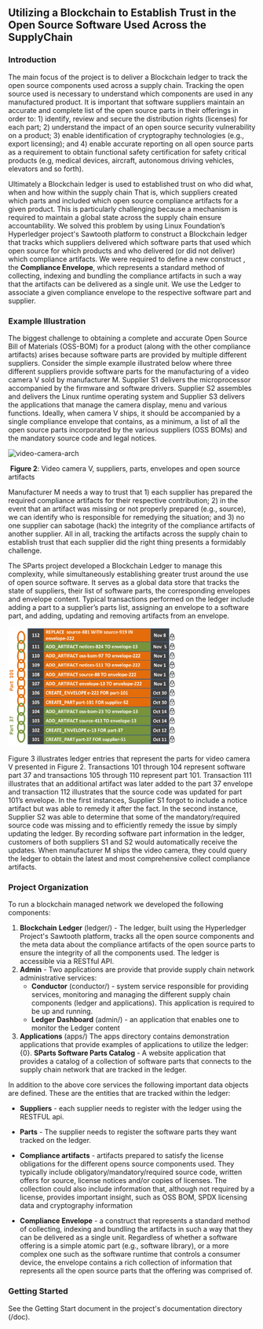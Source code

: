 ## Utilizing a Blockchain to Establish Trust in the Open Source Software Used Across the SupplyChain

### Introduction

The main focus of the project is to deliver a Blockchain ledger to track the open source components used across a supply chain. Tracking the open source used is necessary to understand which components are used in any manufactured product. It is important that software suppliers maintain an accurate and complete list of the open source parts in their offerings in order to: 1) identify, review and secure the distribution rights (licenses) for each part; 2) understand the impact of an open source security vulnerability on a product; 3) enable identification of cryptography technologies (e.g., export licensing); and 4) enable accurate reporting on all open source parts as a requirement to obtain functional safety certification for safety critical products (e.g, medical devices, aircraft, autonomous driving vehicles, elevators and so forth).

Ultimately a Blockchain ledger is used to established trust on who did what, when and how within the supply chain  That is, which suppliers created which parts and included which open source compliance artifacts for a given product. This is particularly challenging because a mechanism is required to maintain a global state across the supply chain ensure accountability. We solved this problem by using Linux Foundation’s Hyperledger project's Sawtooth platform to construct a Blockchain ledger that tracks which suppliers delivered which software parts that used which open source for which products and who delivered (or did not deliver) which compliance artifacts. We were required to define a new construct , the **Compliance Envelope**, which represents a standard method of collecting, indexing and bundling the compliance artifacts in such a way that the artifacts can be delivered as a single unit. We use the Ledger to associate a given compliance envelope to the respective software part and supplier. 

### Example Illustration

The biggest challenge to obtaining a complete and accurate Open Source Bill of Materials (OSS-BOM) for a product (along with the other compliance artifacts) arises because software parts are provided by multiple different suppliers. Consider the simple example illustrated below  where three different suppliers provide software parts for the manufacturing of a video camera V sold by manufacturer M. Supplier S1 delivers the microprocessor accompanied by the firmware and software drivers. Supplier S2 assembles and delivers the Linux runtime operating system and Supplier S3 delivers the applications that manage the camera display, menu and various functions. Ideally, when camera V ships, it should be accompanied by a single compliance envelope that contains, as a minimum, a list of all the open source parts incorporated by the various suppliers (OSS BOMs) and the mandatory source code and legal notices.

![video-camera-arch](C:\Users\mgisi\Documents\Users\mgisi\gospace\src\sparts\docs\images\video-camera-arch.png)

​	**Figure 2**: Video camera V, suppliers, parts, envelopes and open source artifacts 

Manufacturer M needs a way to trust that 1) each supplier has prepared the required compliance artifacts for their respective contribution; 2) in the event that an artifact was missing or not properly prepared (e.g., source), we can identify who is responsible for remedying the situation; and 3) no one supplier can sabotage (hack) the integrity of the compliance artifacts of another supplier. All in all, tracking the artifacts across the supply chain to establish trust that each supplier did the right thing presents a formidably challenge.

The SParts project developed a Blockchain Ledger to manage this complexity, while simultaneously establishing greater trust around the use of open source software. It serves as a global data store that tracks the state of suppliers, their list of software parts, the corresponding envelopes and envelope content. Typical transactions performed on the ledger include adding a part to a supplier’s parts list, assigning an envelope to a software part, and adding, updating and removing artifacts from an envelope.

<img src="./docs/images/blockchain-illustration.png" width="342" height="243" />

Figure 3 illustrates ledger entries that represent the parts for video camera V presented in Figure 2. Transactions 101 through 104 represent software part 37 and transactions 105 through 110 represent part 101. Transaction 111 illustrates that an additional artifact was later added to the part 37 envelope and transaction 112 illustrates that the source code was updated for part 101’s envelope. In the first instances, Supplier S1 forgot to include a notice artifact but was able to remedy it after the fact. In the second instance, Supplier S2 was able to determine that some of the mandatory/required source code was missing and to efficiently remedy the issue by simply updating the ledger. By recording software part information in the ledger, customers of both suppliers S1 and S2 would automatically receive the updates. When manufacturer M ships the video camera, they could query the ledger to obtain the latest and most comprehensive collect compliance artifacts.

### Project Organization

To run a blockchain managed network we developed the following components: 

1. **Blockchain** **Ledger** (ledger/) - The ledger, built using the Hyperledger Project's Sawtooth platform,  tracks all the open source components and the meta data about the compliance artifacts of the open source parts to ensure the integrity of all the components used. The ledger is accessible via a RESTful API.
2. **Admin** - Two applications are provide that provide supply chain  network administrative services: 
   - **Conductor** (conductor/) - system service responsible for providing services, monitoring and managing the different supply chain components (ledger and applications).  This application is required to be up and running. 
   - **Ledger Dashboard** (admin/) - an application that enables one to monitor the Ledger content
3. **Applications**  (apps/) The apps directory contains demonstration applications that provide examples of applications to utilize the ledger:
   {0}. **SParts Software Parts Catalog** - A website application that provides a catalog of a collection of software parts  that connects to the supply chain network that are tracked in the ledger. 

In addition to the above core services the following important data objects are defined. These are the entities that are tracked within the ledger:

- **Suppliers** - each supplier needs to register with the ledger using the RESTFUL api. 
- **Parts** - The supplier needs to register the software parts they want tracked on the ledger. 
- **Compliance artifacts** - artifacts prepared to satisfy the license obligations for the different opens source components used. They typically include obligatory/mandatory/required source code, written offers for source, license notices and/or copies of licenses. The collection could also include information that, although not required by a license, provides important insight, such as OSS BOM, SPDX licensing data and cryptography information

- **Compliance Envelope** - a construct that represents a standard method of collecting, indexing and bundling the artifacts in such a way that they can be delivered as a single unit. Regardless of whether a software offering is a simple atomic part (e.g., software library), or a more complex one such as the software runtime that controls a consumer device, the envelope contains a rich collection of information that represents all the open source parts that the offering was comprised of. 


### Getting Started

See the Getting Start document in the project's documentation directory (/doc). 
